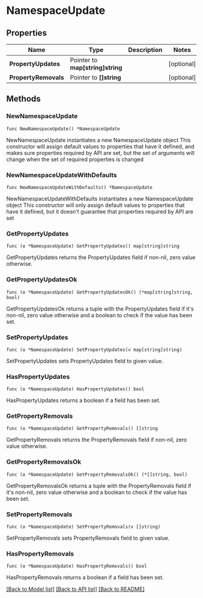 # NamespaceUpdate

## Properties

Name | Type | Description | Notes
------------ | ------------- | ------------- | -------------
**PropertyUpdates** | Pointer to **map[string]string** |  | [optional] 
**PropertyRemovals** | Pointer to **[]string** |  | [optional] 

## Methods

### NewNamespaceUpdate

`func NewNamespaceUpdate() *NamespaceUpdate`

NewNamespaceUpdate instantiates a new NamespaceUpdate object
This constructor will assign default values to properties that have it defined,
and makes sure properties required by API are set, but the set of arguments
will change when the set of required properties is changed

### NewNamespaceUpdateWithDefaults

`func NewNamespaceUpdateWithDefaults() *NamespaceUpdate`

NewNamespaceUpdateWithDefaults instantiates a new NamespaceUpdate object
This constructor will only assign default values to properties that have it defined,
but it doesn't guarantee that properties required by API are set

### GetPropertyUpdates

`func (o *NamespaceUpdate) GetPropertyUpdates() map[string]string`

GetPropertyUpdates returns the PropertyUpdates field if non-nil, zero value otherwise.

### GetPropertyUpdatesOk

`func (o *NamespaceUpdate) GetPropertyUpdatesOk() (*map[string]string, bool)`

GetPropertyUpdatesOk returns a tuple with the PropertyUpdates field if it's non-nil, zero value otherwise
and a boolean to check if the value has been set.

### SetPropertyUpdates

`func (o *NamespaceUpdate) SetPropertyUpdates(v map[string]string)`

SetPropertyUpdates sets PropertyUpdates field to given value.

### HasPropertyUpdates

`func (o *NamespaceUpdate) HasPropertyUpdates() bool`

HasPropertyUpdates returns a boolean if a field has been set.

### GetPropertyRemovals

`func (o *NamespaceUpdate) GetPropertyRemovals() []string`

GetPropertyRemovals returns the PropertyRemovals field if non-nil, zero value otherwise.

### GetPropertyRemovalsOk

`func (o *NamespaceUpdate) GetPropertyRemovalsOk() (*[]string, bool)`

GetPropertyRemovalsOk returns a tuple with the PropertyRemovals field if it's non-nil, zero value otherwise
and a boolean to check if the value has been set.

### SetPropertyRemovals

`func (o *NamespaceUpdate) SetPropertyRemovals(v []string)`

SetPropertyRemovals sets PropertyRemovals field to given value.

### HasPropertyRemovals

`func (o *NamespaceUpdate) HasPropertyRemovals() bool`

HasPropertyRemovals returns a boolean if a field has been set.


[[Back to Model list]](../README.md#documentation-for-models) [[Back to API list]](../README.md#documentation-for-api-endpoints) [[Back to README]](../README.md)


